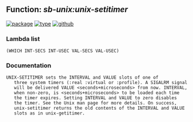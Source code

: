 ## Function: ***sb-unix:unix-setitimer***
[![package](https://img.shields.io/badge/Package-SB--UNIX-5f9ea0.svg?style=social&colorA=999999)](../) [![type](https://img.shields.io/badge/Type-Function-5f9ea0.svg?style=social&colorA=999999)](../#function) [![github](https://img.shields.io/badge/GitHub-View_the_source-5f9ea0.svg?style=social&colorA=999999&logo=github)](https://github.com/sbcl/sbcl/blob/master/src/code/unix.lisp/) 
### Lambda list
```
(WHICH INT-SECS INT-USEC VAL-SECS VAL-USEC)
```
### Documentation
```
UNIX-SETITIMER sets the INTERVAL and VALUE slots of one of
   three system timers (:real :virtual or :profile). A SIGALRM signal
   will be delivered VALUE <seconds+microseconds> from now. INTERVAL,
   when non-zero, is <seconds+microseconds> to be loaded each time
   the timer expires. Setting INTERVAL and VALUE to zero disables
   the timer. See the Unix man page for more details. On success,
   unix-setitimer returns the old contents of the INTERVAL and VALUE
   slots as in unix-getitimer.
```
